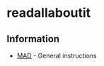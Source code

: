 # readallaboutit
## Information
* [MAD](https://github.com/foreverstamp/readallaboutit/edit/master/README1.md/) - General instructions
